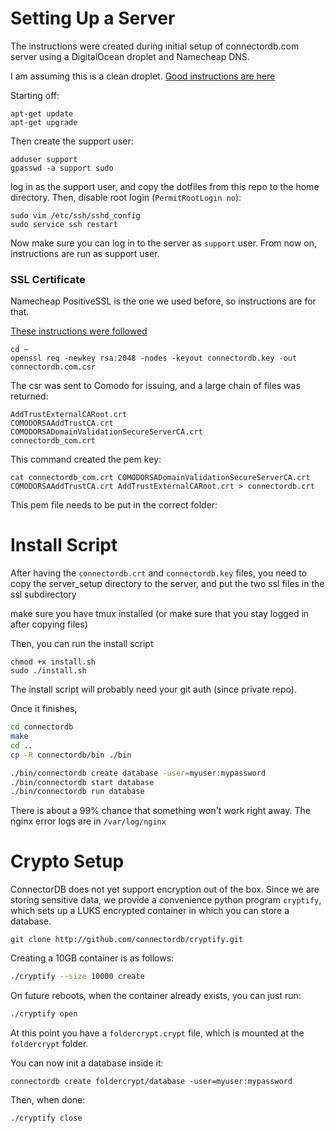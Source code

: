 Setting Up a Server
==============================

The instructions were created during initial setup of connectordb.com server using a DigitalOcean droplet
and Namecheap DNS.

I am assuming this is a clean droplet. [Good instructions are here](https://www.digitalocean.com/community/tutorials/initial-server-setup-with-ubuntu-14-04)

Starting off:
```
apt-get update
apt-get upgrade
```

Then create the support user:
```
adduser support
gpasswd -a support sudo
```

log in as the support user, and copy the dotfiles from this repo to the home directory.
Then, disable root login (`PermitRootLogin no`):
```
sudo vim /etc/ssh/sshd_config
sudo service ssh restart
```

Now make sure you can log in to the server as `support` user. From now on, instructions are run as support user.

### SSL Certificate

Namecheap PositiveSSL is the one we used before, so instructions are for that.

[These instructions were followed](https://www.digitalocean.com/community/tutorials/how-to-install-an-ssl-certificate-from-a-commercial-certificate-authority)

```
cd ~
openssl req -newkey rsa:2048 -nodes -keyout connectordb.key -out connectordb.com.csr
```

The csr was sent to Comodo for issuing, and a large chain of files was returned:

```
AddTrustExternalCARoot.crt
COMODORSAAddTrustCA.crt
COMODORSADomainValidationSecureServerCA.crt
connectordb_com.crt
```

This command created the pem key:

```
cat connectordb_com.crt COMODORSADomainValidationSecureServerCA.crt COMODORSAAddTrustCA.crt AddTrustExternalCARoot.crt > connectordb.crt
```

This pem file needs to be put in the correct folder:




# Install Script

After having the `connectordb.crt` and `connectordb.key` files, you need to copy the server_setup directory to the server, and put the two ssl files in the ssl subdirectory

make sure you have tmux installed (or make sure that you stay logged in after copying files)

Then, you can run the install script
```
chmod +x install.sh
sudo ./install.sh
```
The install script will probably need your git auth (since private repo).

Once it finishes,

```bash
cd connectordb
make
cd ..
cp -R connectordb/bin ./bin

./bin/connectordb create database -user=myuser:mypassword
./bin/connectordb start database
./bin/connectordb run database
```

There is about a 99% chance that something won't work right away. The nginx error logs are in `/var/log/nginx`

# Crypto Setup

ConnectorDB does not yet support encryption out of the box. Since we are storing sensitive data, we provide a convenience python program `cryptify`, which sets up a LUKS encrypted container in which you can store a database.

```
git clone http://github.com/connectordb/cryptify.git
```

Creating a 10GB container is as follows:
```bash
./cryptify --size 10000 create
```

On future reboots, when the container already exists, you can just run:
```bash
./cryptify open
```

At this point you have a `foldercrypt.crypt` file, which is mounted at the `foldercrypt` folder.

You can now init a database inside it:
```
connectordb create foldercrypt/database -user=myuser:mypassword
```

Then, when done:
```bash
./cryptify close
```
